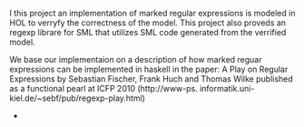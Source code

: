 I this project an implementation of marked regular expressions is modeled in HOL to verryfy the correctness of the model.
This project also proveds an regexp librare for SML that utilizes SML code generated from the verrified model.

We base our implementaion on a description of how marked reguar expressions can be implemented in haskell in the paper: A Play on Regular Expressions by Sebastian Fischer,
Frank Huch and Thomas Wilke published as a functional pearl at ICFP 2010 (http://www-ps.
informatik.uni-kiel.de/~sebf/pub/regexp-play.html)

* 
